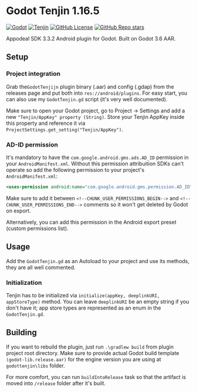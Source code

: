 # Godot Tenjin 1.16.5
[![Godot](https://img.shields.io/badge/Godot%20Engine-3.6-blue?style=for-the-badge&logo=godotengine&logoSize=auto)](https://godotengine.org/)
[![Tenjin](https://img.shields.io/badge/Tenjin_3.3.2-%230271c3?style=for-the-badge)](https://tenjin.com/)
[![GitHub License](https://img.shields.io/github/license/damnedpie/godot-tenjin?style=for-the-badge)](#)
[![GitHub Repo stars](https://img.shields.io/github/stars/damnedpie/godot-tenjin?style=for-the-badge&logo=github&logoSize=auto&color=%23FFD700)](#)

Appodeal SDK 3.3.2 Android plugin for Godot. Built on Godot 3.6 AAR.

## Setup

### Project integration

Grab the``GodotTenjijn`` plugin binary (.aar) and config (.gdap) from the releases page and put both into ``res://android/plugins``. For easy start, you can also use my ``GodotTenjin.gd`` script (it's very well documented).

Make sure to open your Godot project, go to Project -> Settings and add a new ``"Tenjin/AppKey" property (String)``. Store your Tenjin AppKey inside this property and reference it via ``ProjectSettings.get_setting("Tenjin/AppKey")``.

### AD-ID permission

It's mandatory to have the ``com.google.android.gms.ads.AD_ID`` permission in your ``AndroidManifest.xml``. Without this permission attribuition SDKs can't operate so add the following permission to your project's ``AndroidManifest.xml``:

```xml
<uses-permission android:name="com.google.android.gms.permission.AD_ID"/>
```

Make sure to add it between `<!--CHUNK_USER_PERMISSIONS_BEGIN-->` and `<!--CHUNK_USER_PERMISSIONS_END-->` comments so it won't get deleted by Godot on export.

Alternatively, you can add this permission in the Android export preset (custom permissions list).

## Usage

Add the ``GodotTenjin.gd`` as an Autoload to your project and use its methods, they are all well commented.

### Initialization

Tenjin has to be initialized via ``initialize(appKey, deeplinkURI, appStoreType)`` method. You can leave ``deeplinkURI`` be an empty string if you don't have it; app store types are represented as an enum in the ``GodotTenjin.gd``.


## Building

If you want to rebuild the plugin, just run ``.\gradlew build`` from plugin project root directory. Make sure to provide actual Godot build template ``(godot-lib.release.aar)`` for the engine version you are using at ``godottenjin\libs`` folder.

For more comfort, you can run ``buildIntoRelease`` task so that the artifact is moved into ``/release`` folder after it's built.
